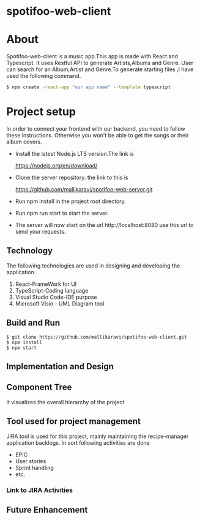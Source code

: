 # spotifoo-web-client
# About 
 Spotifoo-web-client is a music app.This app  is made with React and Typescript. It uses Restful API to generate Artists,Albums and Genre. User can search for an Album,Artist and Genre.To generate starting files ,I have used the following command.

```bash
$ npm create -react-app "our app name" --template typescript
```
# Project setup
In order to connect your frontend with our backend, you need to follow these instructions. Otherwise you won't be able to get the songs or their album covers.

* Install the latest Node.js LTS version.The link is 

   https://nodejs.org/en/download/

* Clone the server repository. the link to this is

   https://github.com/mallikaravi/spotifoo-web-server.git

* Run npm install in the project root directory.

* Run npm run start to start the server.

* The server will now start on the url http://localhost:8080 use this url to send your requests.

## Technology
The following technologies are used in designing and developing the application.

1. React-FrameWork for UI
2. TypeScript-Coding language
3. Visual Studio Code-IDE purpose
4. Microsoft Visio - UML Diagram tool


## Build and Run
```
$ git clone https://github.com/mallikaravi/spotifoo-web-client.git
$ npm install
$ npm start

```
## Implementation and Design

## Component Tree
It visualizes the overall hierarchy of the project

## Tool used for project management
JIRA tool is used for this project, mainly maintaining the recipe-manager application backlogs. In sort following activities are done
- EPIC
- User stories
- Sprint handling
- etc.

### Link to JIRA Activities

 ## Future Enhancement
